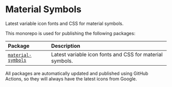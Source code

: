 # Material Symbols

Latest variable icon fonts and CSS for material symbols.

This monorepo is used for publishing the following packages:

Package | Description
:--- | :---
[`material-symbols`](https://github.com/marella/material-symbols/tree/main/material-symbols#readme) | Latest variable icon fonts and CSS for material symbols.

All packages are automatically updated and published using GitHub Actions, so they will always have the latest icons from Google.
